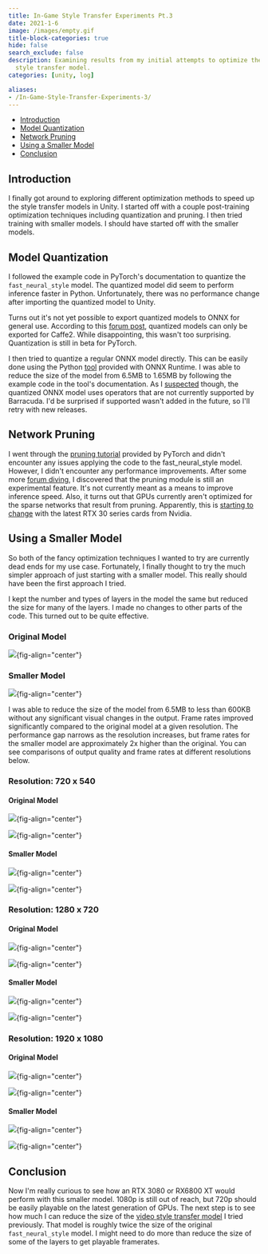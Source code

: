 ```yaml
---
title: In-Game Style Transfer Experiments Pt.3
date: 2021-1-6
image: /images/empty.gif
title-block-categories: true
hide: false
search_exclude: false
description: Examining results from my initial attempts to optimize the fast neural
  style transfer model.
categories: [unity, log]

aliases:
- /In-Game-Style-Transfer-Experiments-3/
---
```


* [Introduction](#introduction)
* [Model Quantization](#model-quantization)
* [Network Pruning](#network-pruning)
* [Using a Smaller Model](#using-a-smaller-model)
* [Conclusion](#conclusion)

## Introduction

I finally got around to exploring different optimization methods to speed up the style transfer models in Unity. I started off with a couple post-training optimization techniques including quantization and pruning. I then tried training with smaller models. I should have started off with the smaller models.

## Model Quantization

I followed the example code in PyTorch's documentation to quantize the `fast_neural_style` model. The quantized model did seem to perform inference faster in Python. Unfortunately, there was no performance change after importing the quantized model to Unity.

Turns out it's not yet possible to export quantized models to ONNX for general use. According to this [forum post](https://discuss.pytorch.org/t/onnx-export-of-quantized-model/76884/8), quantized models can only be exported for Caffe2. While disappointing, this wasn't too surprising. Quantization is still in beta for PyTorch.

I then tried to quantize a regular ONNX model directly. This can be easily done using the Python [tool](https://github.com/microsoft/onnxruntime/blob/master/onnxruntime/python/tools/quantization/README.md) provided with ONNX Runtime. I was able to reduce the size of the model from 6.5MB to 1.65MB by following the example code in the tool's documentation. As I [suspected](../part-2/#conclusion) though, the quantized ONNX model uses operators that are not currently supported by Barracuda. I'd be surprised if supported wasn't added in the future, so I'll retry with new releases.

## Network Pruning

I went through the [pruning tutorial](https://pytorch.org/tutorials/intermediate/pruning_tutorial.html#remove-pruning-re-parametrization) provided by PyTorch and didn't encounter any issues applying the code to the fast_neural_style model. However, I didn't encounter any performance improvements. After some more [forum diving](https://discuss.pytorch.org/t/weight-pruning-on-bert/83429/2), I discovered that the pruning module is still an experimental feature. It's not currently meant as a means to improve inference speed. Also, it turns out that GPUs currently aren't optimized for the sparse networks that result from pruning. Apparently, this is [starting to change](https://timdettmers.com/2020/09/07/which-gpu-for-deep-learning/#Additional_Considerations_for_Ampere_RTX_30_Series) with the latest RTX 30 series cards from Nvidia.

## Using a Smaller Model

So both of the fancy optimization techniques I wanted to try are currently dead ends for my use case. Fortunately, I finally thought to try the much simpler approach of just starting with a smaller model. This really should have been the first approach I tried. 

I kept the number and types of layers in the model the same but reduced the size for many of the layers. I made no changes to other parts of the code. This turned out to be quite effective. 

### Original Model

![](./images/TransformerNet_original.png){fig-align="center"}

### Smaller Model

![](./images/TransformerNet_v3.png){fig-align="center"}

I was able to reduce the size of the model from 6.5MB to less than 600KB without any significant visual changes in the output. Frame rates improved significantly compared to the original model at a given resolution. The performance gap narrows as the resolution increases, but frame rates for the smaller model are approximately 2x higher than the original. You can see comparisons of output quality and frame rates at different resolutions below.

### Resolution: 720 x 540

#### Original Model

![](./images/mosaic_original.png){fig-align="center"}

![](./images/mosaic_stats.gif){fig-align="center"}

#### Smaller Model

![](./images/mosaic_small_v3.png){fig-align="center"}

![](./images/mosaic_small_v3_stats.gif){fig-align="center"}



### Resolution: 1280 x 720

#### Original Model

![](./images/mosaic_original_1280x720.png){fig-align="center"}



![](./images/mosaic_original_1280x720_stats.gif){fig-align="center"}

#### Smaller Model

![](./images/mosaic_small_1280x720.png){fig-align="center"}

![](./images/mosaic_small_1280x720_stats.gif){fig-align="center"}

### Resolution: 1920 x 1080

#### Original Model

![](./images/mosaic_original_1920x1080.png){fig-align="center"}

![](./images/mosaic_original_1920x1080_stats.gif){fig-align="center"}

#### Smaller Model

![](./images/mosaic_small_1920x1080.png){fig-align="center"}

![](./images/mosaic_small_1920x1080_stats.gif){fig-align="center"}



## Conclusion

Now I'm really curious to see how an RTX 3080 or RX6800 XT would perform with this smaller model. 1080p is still out of reach, but 720p should be easily playable on the latest generation of GPUs. The next step is to see how much I can reduce the size of the [video style transfer model](https://github.com/OndrejTexler/Few-Shot-Patch-Based-Training) I tried previously. That model is roughly twice the size of the original `fast_neural_style` model. I might need to do more than reduce the size of some of the layers to get playable framerates.





<!-- Cloudflare Web Analytics --><script defer src='https://static.cloudflareinsights.com/beacon.min.js' data-cf-beacon='{"token": "56b8d2f624604c4891327b3c0d9f6703"}'></script><!-- End Cloudflare Web Analytics -->